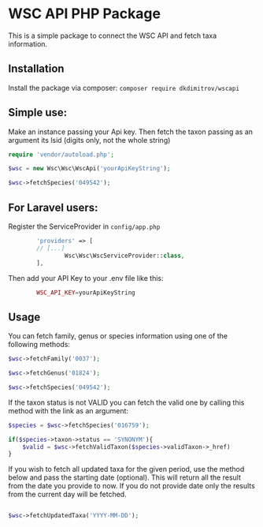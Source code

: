 # WSC API PHP Package

This is a simple package to connect the WSC API and fetch taxa information.

## Installation

Install the package via composer: `composer require dkdimitrov/wscapi`

## Simple use:
Make an instance passing your Api key. Then fetch the taxon passing as an argument its lsid (digits only, not the whole string)

```php
require 'vendor/autoload.php';

$wsc = new Wsc\Wsc\WscApi('yourApiKeyString');

$wsc->fetchSpecies('049542');

```

## For Laravel users:

Register the ServiceProvider in `config/app.php`

```php
        'providers' => [
		// [...]
                Wsc\Wsc\WscServiceProvider::class,
        ],
```

Then add your API Key to your .env file like this:
```php
        WSC_API_KEY=yourApiKeyString
```

## Usage
You can fetch family, genus or species information using one of the following methods:

```php
$wsc->fetchFamily('0037');

$wsc->fetchGenus('01824');

$wsc->fetchSpecies('049542');

```

If the taxon status is not VALID you can fetch the valid one by calling this method with the link as an argument:

```php
$species = $wsc->fetchSpecies('016759');

if($species->taxon->status == 'SYNONYM'){
    $valid = $wsc->fetchValidTaxon($species->validTaxon->_href)
}

```

If you wish to fetch all updated taxa for the given period, use the method below and pass the starting date (optional).
This will return all the result from the date you provide to now. If you do not provide date only the results from the current day will be fetched.

```php

$wsc->fetchUpdatedTaxa('YYYY-MM-DD');

```



